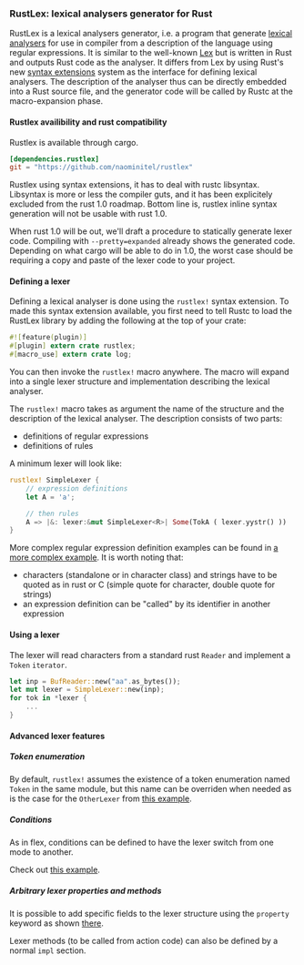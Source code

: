### RustLex: lexical analysers generator for Rust

RustLex is a lexical analysers generator, i.e. a program that generate [lexical analysers](http://en.wikipedia.org/wiki/Lexical_analysis) for use in compiler from a description of the language using regular expressions. It is similar to the well-known [Lex](http://en.wikipedia.org/wiki/Lex_(software)) but is written in Rust and outputs Rust code as the analyser.
It differs from Lex by using Rust's new [syntax extensions]() system as the interface for defining lexical analysers. The description of the analyser thus can be directly embedded into a Rust source file, and the generator code will be called by Rustc at the macro-expansion phase.

#### Rustlex availibility and rust compatibility

Rustlex is available through cargo.

```toml
[dependencies.rustlex]
git = "https://github.com/naominitel/rustlex"
```

Rustlex using syntax extensions, it has to deal with rustc libsyntax. Libsyntax is more or less the compiler guts, and it has been explicitely excluded from the rust 1.0 roadmap. Bottom line is, rustlex inline syntax generation will not be usable with rust 1.0.

When rust 1.0 will be out, we'll draft a procedure to statically generate lexer code. Compiling with `--pretty=expanded` already shows the generated code. Depending on what cargo will be able to do in 1.0, the worst case should be requiring a copy and paste of the lexer code to your project.

#### Defining a lexer

Defining a lexical analyser is done using the `rustlex!` syntax extension. To made this syntax extension available, you first need to tell Rustc to load the RustLex library by adding the following at the top of your crate:

```rust
#![feature(plugin)]
#[plugin] extern crate rustlex;
#[macro_use] extern crate log;
```

You can then invoke the `rustlex!` macro anywhere. The macro will expand into a single lexer structure and implementation describing the lexical analyser.

The `rustlex!` macro takes as argument the name of the structure and the description of the lexical analyser. The description consists of two parts:
* definitions of regular expressions
* definitions of rules

A minimum lexer will look like:

```rust
rustlex! SimpleLexer {
    // expression definitions
    let A = 'a';

    // then rules
    A => |&: lexer:&mut SimpleLexer<R>| Some(TokA ( lexer.yystr() ))
}
```

More complex regular expression definition examples can be found in [a more complex example](tests/complex.rs). It is worth noting that:
* characters (standalone or in character class) and strings have to be quoted as in rust or C (simple quote for character, double quote for strings)
* an expression definition can be "called" by its identifier in another expression

#### Using a lexer

The lexer will read characters from a standard rust `Reader` and implement a `Token` `iterator`.

```rust
let inp = BufReader::new("aa".as_bytes());
let mut lexer = SimpleLexer::new(inp);
for tok in *lexer {
    ...
}
```

#### Advanced lexer features

##### Token enumeration

By default, `rustlex!` assumes the existence of a token enumeration named `Token` in the same module, but this name can be overriden when needed as is the case for the `OtherLexer` from [this example](tests/simple.rs).

##### Conditions

As in flex, conditions can be defined to have the lexer switch from one mode to another.

Check out [this example](tests/condition.rs).

##### Arbitrary lexer properties and methods

It is possible to add specific fields to the lexer structure using the `property` keyword as shown [there](tests/properties.rs).

Lexer methods (to be called from action code) can also be defined by a normal `impl` section.

